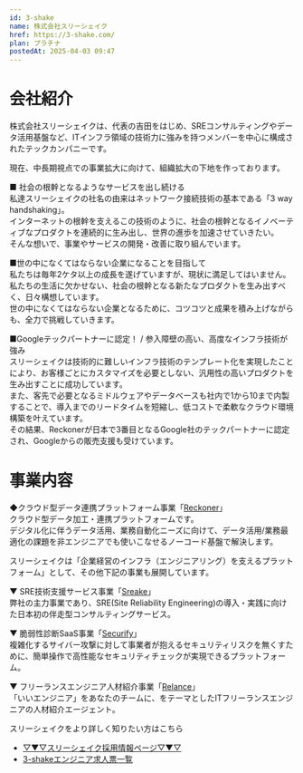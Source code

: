 ```yaml
---
id: 3-shake
name: 株式会社スリーシェイク
href: https://3-shake.com/
plan: プラチナ
postedAt: 2025-04-03 09:47
---
```


# 会社紹介
株式会社スリーシェイクは、代表の吉田をはじめ、SREコンサルティングやデータ活用基盤など、ITインフラ領域の技術力に強みを持つメンバーを中心に構成されたテックカンパニーです。

現在、中長期視点での事業拡大に向けて、組織拡大の下地を作っております。

■ 社会の根幹となるようなサービスを出し続ける<br />
私達スリーシェイクの社名の由来はネットワーク接続技術の基本である「3 way handshaking」。<br />
インターネットの根幹を支えるこの技術のように、社会の根幹となるイノベーティブなプロダクトを連続的に生み出し、世界の進歩を加速させていきたい。<br />
そんな想いで、事業やサービスの開発・改善に取り組んでいます。

■世の中になくてはならない企業になることを目指して<br />
私たちは毎年2ケタ以上の成長を遂げていますが、現状に満足してはいません。<br />
私たちの生活に欠かせない、社会の根幹となる新たなプロダクトを生み出すべく、日々構想しています。<br />
世の中になくてはならない企業となるために、コツコツと成果を積み上げながらも、全力で挑戦していきます。

■Googleテックパートナーに認定！ / 参入障壁の高い、高度なインフラ技術が強み<br />
スリーシェイクは技術的に難しいインフラ技術のテンプレート化を実現したことにより、お客様ごとにカスタマイズを必要としない、汎用性の高いプロダクトを生み出すことに成功しています。<br />
また、客先で必要となるミドルウェアやデータベースも社内で1から10まで内製することで、導入までのリードタイムを短縮し、低コストで柔軟なクラウド環境構築を叶えています。<br />
その結果、Reckonerが日本で3番目となるGoogle社のテックパートナーに認定され、Googleからの販売支援も受けています。


# 事業内容
◆クラウド型データ連携プラットフォーム事業「<a href="https://reckoner.io/">Reckoner</a>」<br />
クラウド型データ加工・連携プラットフォームです。<br />
デジタル化に伴うデータ活用、業務自動化ニーズに向けて、データ活用/業務最適化の課題を非エンジニアでも使いこなせるノーコード基盤で解決します。

スリーシェイクは「企業経営のインフラ（エンジニアリング）を支えるプラットフォーム」として、その他下記の事業も展開しています。

▼ SRE技術支援サービス事業「<a href="https://sreake.com/">Sreake</a>」<br />
弊社の主力事業であり、SRE(Site Reliability Engineering)の導入・実践に向けた日本初の伴走型コンサルティングサービス。

▼ 脆弱性診断SaaS事業「<a href="https://www.securify.jp/">Securify</a>」<br />
複雑化するサイバー攻撃に対して事業者が抱えるセキュリティリスクを無くすために、簡単操作で高性能なセキュリティチェックが実現できるプラットフォーム。

▼ フリーランスエンジニア人材紹介事業「<a href="https://relance.jp/">Relance</a>」<br />
「いいエンジニア」をあなたのチームに、をテーマとしたITフリーランスエンジニアの人材紹介エージェント。


スリーシェイクをより詳しく知りたい方はこちら
- <a href="https://jobs-3-shake.com/">▽▼▽スリーシェイク採用情報ページ▽▼▽</a>
- <a href="https://hrmos.co/pages/threeshake/jobs?jobType=FULL&category=1661608035104907264,1905592875089539072">3-shakeエンジニア求人票一覧</a>
